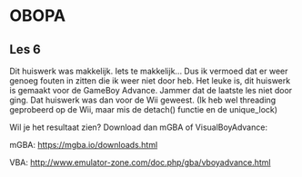# OBOPA

## Les 6 ##

Dit huiswerk was makkelijk. Iets te makkelijk...
Dus ik vermoed dat er weer genoeg fouten in zitten die ik weer niet door heb.
Het leuke is, dit huiswerk is gemaakt voor de GameBoy Advance.
Jammer dat de laatste les niet door ging. Dat huiswerk was dan voor de Wii geweest. (Ik heb wel threading geprobeerd op de Wii, maar mis de detach() functie en de unique_lock)

Wil je het resultaat zien?
Download dan mGBA of VisualBoyAdvance:

mGBA: https://mgba.io/downloads.html

VBA: http://www.emulator-zone.com/doc.php/gba/vboyadvance.html